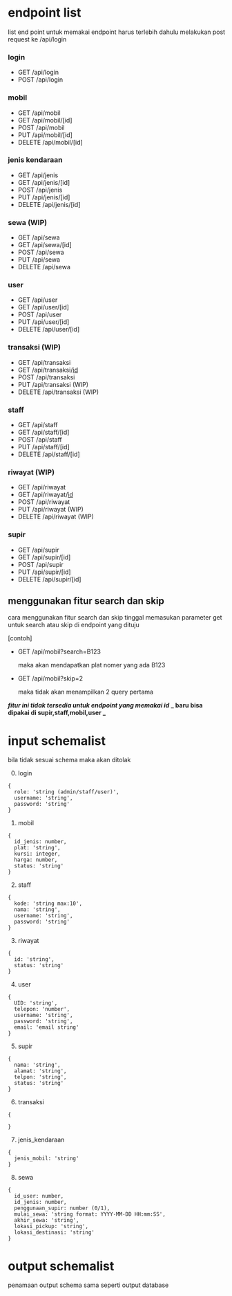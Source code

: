# endpoint list

list end point untuk memakai endpoint harus terlebih dahulu melakukan post request ke /api/login

### login

- GET /api/login
- POST /api/login

### mobil

- GET /api/mobil
- GET /api/mobil/[id]
- POST /api/mobil
- PUT /api/mobil/[id]
- DELETE /api/mobil/[id]

### jenis kendaraan

- GET /api/jenis
- GET /api/jenis/[id]
- POST /api/jenis
- PUT /api/jenis/[id]
- DELETE /api/jenis/[id]

### sewa (WIP)

- GET /api/sewa
- GET /api/sewa/[id]
- POST /api/sewa
- PUT /api/sewa
- DELETE /api/sewa

### user

- GET /api/user
- GET /api/user/[id]
- POST /api/user
- PUT /api/user/[id]
- DELETE /api/user/[id]

### transaksi (WIP)

- GET /api/transaksi
- GET /api/transaksi/[id](WIP)
- POST /api/transaksi
- PUT /api/transaksi (WIP)
- DELETE /api/transaksi (WIP)

### staff

- GET /api/staff
- GET /api/staff/[id]
- POST /api/staff
- PUT /api/staff/[id]
- DELETE /api/staff/[id]

### riwayat (WIP)

- GET /api/riwayat
- GET /api/riwayat/[id](WIP)
- POST /api/riwayat
- PUT /api/riwayat (WIP)
- DELETE /api/riwayat (WIP)

### supir

- GET /api/supir
- GET /api/supir/[id]
- POST /api/supir
- PUT /api/supir/[id]
- DELETE /api/supir/[id]

## menggunakan fitur search dan skip

cara menggunakan fitur search dan skip
tinggal memasukan parameter get untuk search atau skip di endpoint yang dituju

[contoh]

- GET /api/mobil?search=B123

  maka akan mendapatkan plat nomer yang ada B123

- GET /api/mobil?skip=2

  maka tidak akan menampilkan 2 query pertama

**_fitur ini tidak tersedia untuk endpoint yang memakai id_**
**_ baru bisa dipakai di supir,staff,mobil,user _**

# input schemalist

bila tidak sesuai schema maka akan ditolak

0. login

```
{
  role: 'string (admin/staff/user)',
  username: 'string',
  password: 'string'
}
```

1. mobil

```
{
  id_jenis: number,
  plat: 'string',
  kursi: integer,
  harga: number,
  status: 'string'
}
```

2. staff

```
{
  kode: 'string max:10',
  nama: 'string',
  username: 'string',
  password: 'string'
}
```

3. riwayat

```
{
  id: 'string',
  status: 'string'
}
```

4. user

```
{
  UID: 'string',
  telepon: 'number',
  username: 'string',
  password: 'string',
  email: 'email string'
}
```

5. supir

```
{
  nama: 'string',
  alamat: 'string',
  telpon: 'string',
  status: 'string'
}
```

6. transaksi

```
{

}
```

7. jenis_kendaraan

```
{
  jenis_mobil: 'string'
}
```

8. sewa

```
{
  id_user: number,
  id_jenis: number,
  penggunaan_supir: number (0/1),
  mulai_sewa: 'string format: YYYY-MM-DD HH:mm:SS',
  akhir_sewa: 'string',
  lokasi_pickup: 'string',
  lokasi_destinasi: 'string'
}
```

# output schemalist

penamaan output schema sama seperti output database
